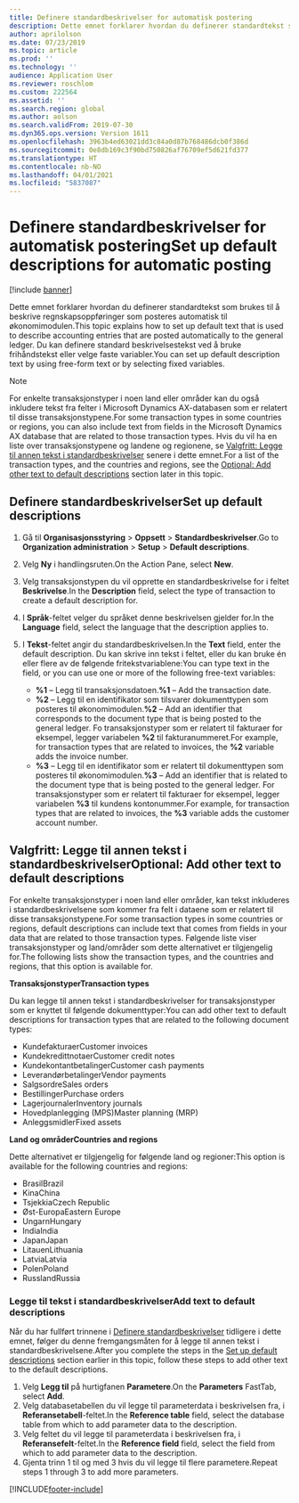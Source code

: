 ```yaml
---
title: Definere standardbeskrivelser for automatisk postering
description: Dette emnet forklarer hvordan du definerer standardtekst som brukes til å beskrive regnskapsoppføringer som posteres automatisk til økonomimodulen. Du kan definere standard beskrivelsestekst ved å bruke frihåndstekst eller velge faste variabler.
author: aprilolson
ms.date: 07/23/2019
ms.topic: article
ms.prod: ''
ms.technology: ''
audience: Application User
ms.reviewer: roschlom
ms.custom: 222564
ms.assetid: ''
ms.search.region: global
ms.author: aolson
ms.search.validFrom: 2019-07-30
ms.dyn365.ops.version: Version 1611
ms.openlocfilehash: 3963b4ed63021dd3c84a0d87b768486dcb0f386d
ms.sourcegitcommit: 0e8db169c3f90bd750826af76709ef5d621fd377
ms.translationtype: HT
ms.contentlocale: nb-NO
ms.lasthandoff: 04/01/2021
ms.locfileid: "5837087"
---
```

# <a name="set-up-default-descriptions-for-automatic-posting"></a><span data-ttu-id="0817c-104">Definere standardbeskrivelser for automatisk postering</span><span class="sxs-lookup"><span data-stu-id="0817c-104">Set up default descriptions for automatic posting</span></span>

[!include [banner](../includes/banner.md)]

<span data-ttu-id="0817c-105">Dette emnet forklarer hvordan du definerer standardtekst som brukes til å beskrive regnskapsoppføringer som posteres automatisk til økonomimodulen.</span><span class="sxs-lookup"><span data-stu-id="0817c-105">This topic explains how to set up default text that is used to describe accounting entries that are posted automatically to the general ledger.</span></span> <span data-ttu-id="0817c-106">Du kan definere standard beskrivelsestekst ved å bruke frihåndstekst eller velge faste variabler.</span><span class="sxs-lookup"><span data-stu-id="0817c-106">You can set up default description text by using free-form text or by selecting fixed variables.</span></span>

> [!NOTE]
> <span data-ttu-id="0817c-107">For enkelte transaksjonstyper i noen land eller områder kan du også inkludere tekst fra felter i Microsoft Dynamics AX-databasen som er relatert til disse transaksjonstypene.</span><span class="sxs-lookup"><span data-stu-id="0817c-107">For some transaction types in some countries or regions, you can also include text from fields in the Microsoft Dynamics AX database that are related to those transaction types.</span></span> <span data-ttu-id="0817c-108">Hvis du vil ha en liste over transaksjonstypene og landene og regionene, se [Valgfritt: Legge til annen tekst i standardbeskrivelser](#optional-add-other-text-to-default-descriptions) senere i dette emnet.</span><span class="sxs-lookup"><span data-stu-id="0817c-108">For a list of the transaction types, and the countries and regions, see the [Optional: Add other text to default descriptions](#optional-add-other-text-to-default-descriptions) section later in this topic.</span></span>

## <a name="set-up-default-descriptions"></a><span data-ttu-id="0817c-109">Definere standardbeskrivelser</span><span class="sxs-lookup"><span data-stu-id="0817c-109">Set up default descriptions</span></span>

1. <span data-ttu-id="0817c-110">Gå til **Organisasjonsstyring** \> **Oppsett** \> **Standardbeskrivelser**.</span><span class="sxs-lookup"><span data-stu-id="0817c-110">Go to **Organization administration** \> **Setup** \> **Default descriptions**.</span></span>
2. <span data-ttu-id="0817c-111">Velg **Ny** i handlingsruten.</span><span class="sxs-lookup"><span data-stu-id="0817c-111">On the Action Pane, select **New**.</span></span>
3. <span data-ttu-id="0817c-112">Velg transaksjonstypen du vil opprette en standardbeskrivelse for i feltet **Beskrivelse**.</span><span class="sxs-lookup"><span data-stu-id="0817c-112">In the **Description** field, select the type of transaction to create a default description for.</span></span>
4. <span data-ttu-id="0817c-113">I **Språk**-feltet velger du språket denne beskrivelsen gjelder for.</span><span class="sxs-lookup"><span data-stu-id="0817c-113">In the **Language** field, select the language that the description applies to.</span></span>
5. <span data-ttu-id="0817c-114">I **Tekst**-feltet angir du standardbeskrivelsen.</span><span class="sxs-lookup"><span data-stu-id="0817c-114">In the **Text** field, enter the default description.</span></span> <span data-ttu-id="0817c-115">Du kan skrive inn tekst i feltet, eller du kan bruke én eller flere av de følgende fritekstvariablene:</span><span class="sxs-lookup"><span data-stu-id="0817c-115">You can type text in the field, or you can use one or more of the following free-text variables:</span></span>

    - <span data-ttu-id="0817c-116">**%1** – Legg til transaksjonsdatoen.</span><span class="sxs-lookup"><span data-stu-id="0817c-116">**%1** – Add the transaction date.</span></span>
    - <span data-ttu-id="0817c-117">**%2** – Legg til en identifikator som tilsvarer dokumenttypen som posteres til økonomimodulen.</span><span class="sxs-lookup"><span data-stu-id="0817c-117">**%2** – Add an identifier that corresponds to the document type that is being posted to the general ledger.</span></span> <span data-ttu-id="0817c-118">Fo transaksjonstyper som er relatert til fakturaer for eksempel, legger variabelen **%2** til fakturanummeret.</span><span class="sxs-lookup"><span data-stu-id="0817c-118">For example, for transaction types that are related to invoices, the **%2** variable adds the invoice number.</span></span>
    - <span data-ttu-id="0817c-119">**%3** – Legg til en identifikator som er relatert til dokumenttypen som posteres til økonomimodulen.</span><span class="sxs-lookup"><span data-stu-id="0817c-119">**%3** – Add an identifier that is related to the document type that is being posted to the general ledger.</span></span> <span data-ttu-id="0817c-120">For transaksjonstyper som er relatert til fakturaer for eksempel, legger variabelen **%3** til kundens kontonummer.</span><span class="sxs-lookup"><span data-stu-id="0817c-120">For example, for transaction types that are related to invoices, the **%3** variable adds the customer account number.</span></span>

## <a name="optional-add-other-text-to-default-descriptions"></a><span data-ttu-id="0817c-121">Valgfritt: Legge til annen tekst i standardbeskrivelser</span><span class="sxs-lookup"><span data-stu-id="0817c-121">Optional: Add other text to default descriptions</span></span>

<span data-ttu-id="0817c-122">For enkelte transaksjonstyper i noen land eller områder, kan tekst inkluderes i standardbeskrivelsene som kommer fra felt i dataene som er relatert til disse transaksjonstypene.</span><span class="sxs-lookup"><span data-stu-id="0817c-122">For some transaction types in some countries or regions, default descriptions can include text that comes from fields in your data that are related to those transaction types.</span></span> <span data-ttu-id="0817c-123">Følgende liste viser transaksjonstyper og land/områder som dette alternativet er tilgjengelig for.</span><span class="sxs-lookup"><span data-stu-id="0817c-123">The following lists show the transaction types, and the countries and regions, that this option is available for.</span></span>

<span data-ttu-id="0817c-124">**Transaksjonstyper**</span><span class="sxs-lookup"><span data-stu-id="0817c-124">**Transaction types**</span></span>

<span data-ttu-id="0817c-125">Du kan legge til annen tekst i standardbeskrivelser for transaksjonstyper som er knyttet til følgende dokumenttyper:</span><span class="sxs-lookup"><span data-stu-id="0817c-125">You can add other text to default descriptions for transaction types that are related to the following document types:</span></span>

- <span data-ttu-id="0817c-126">Kundefakturaer</span><span class="sxs-lookup"><span data-stu-id="0817c-126">Customer invoices</span></span>
- <span data-ttu-id="0817c-127">Kundekredittnotaer</span><span class="sxs-lookup"><span data-stu-id="0817c-127">Customer credit notes</span></span>
- <span data-ttu-id="0817c-128">Kundekontantbetalinger</span><span class="sxs-lookup"><span data-stu-id="0817c-128">Customer cash payments</span></span>
- <span data-ttu-id="0817c-129">Leverandørbetalinger</span><span class="sxs-lookup"><span data-stu-id="0817c-129">Vendor payments</span></span>
- <span data-ttu-id="0817c-130">Salgsordre</span><span class="sxs-lookup"><span data-stu-id="0817c-130">Sales orders</span></span>
- <span data-ttu-id="0817c-131">Bestillinger</span><span class="sxs-lookup"><span data-stu-id="0817c-131">Purchase orders</span></span>
- <span data-ttu-id="0817c-132">Lagerjournaler</span><span class="sxs-lookup"><span data-stu-id="0817c-132">Inventory journals</span></span>
- <span data-ttu-id="0817c-133">Hovedplanlegging (MPS)</span><span class="sxs-lookup"><span data-stu-id="0817c-133">Master planning (MRP)</span></span>
- <span data-ttu-id="0817c-134">Anleggsmidler</span><span class="sxs-lookup"><span data-stu-id="0817c-134">Fixed assets</span></span>

<span data-ttu-id="0817c-135">**Land og områder**</span><span class="sxs-lookup"><span data-stu-id="0817c-135">**Countries and regions**</span></span>

<span data-ttu-id="0817c-136">Dette alternativet er tilgjengelig for følgende land og regioner:</span><span class="sxs-lookup"><span data-stu-id="0817c-136">This option is available for the following countries and regions:</span></span>

- <span data-ttu-id="0817c-137">Brasil</span><span class="sxs-lookup"><span data-stu-id="0817c-137">Brazil</span></span>
- <span data-ttu-id="0817c-138">Kina</span><span class="sxs-lookup"><span data-stu-id="0817c-138">China</span></span>
- <span data-ttu-id="0817c-139">Tsjekkia</span><span class="sxs-lookup"><span data-stu-id="0817c-139">Czech Republic</span></span>
- <span data-ttu-id="0817c-140">Øst-Europa</span><span class="sxs-lookup"><span data-stu-id="0817c-140">Eastern Europe</span></span>
- <span data-ttu-id="0817c-141">Ungarn</span><span class="sxs-lookup"><span data-stu-id="0817c-141">Hungary</span></span>
- <span data-ttu-id="0817c-142">India</span><span class="sxs-lookup"><span data-stu-id="0817c-142">India</span></span>
- <span data-ttu-id="0817c-143">Japan</span><span class="sxs-lookup"><span data-stu-id="0817c-143">Japan</span></span>
- <span data-ttu-id="0817c-144">Litauen</span><span class="sxs-lookup"><span data-stu-id="0817c-144">Lithuania</span></span>
- <span data-ttu-id="0817c-145">Latvia</span><span class="sxs-lookup"><span data-stu-id="0817c-145">Latvia</span></span>
- <span data-ttu-id="0817c-146">Polen</span><span class="sxs-lookup"><span data-stu-id="0817c-146">Poland</span></span>
- <span data-ttu-id="0817c-147">Russland</span><span class="sxs-lookup"><span data-stu-id="0817c-147">Russia</span></span>

### <a name="add-text-to-default-descriptions"></a><span data-ttu-id="0817c-148">Legge til tekst i standardbeskrivelser</span><span class="sxs-lookup"><span data-stu-id="0817c-148">Add text to default descriptions</span></span>

<span data-ttu-id="0817c-149">Når du har fullført trinnene i [Definere standardbeskrivelser](#set-up-default-descriptions) tidligere i dette emnet, følger du denne fremgangsmåten for å legge til annen tekst i standardbeskrivelsene.</span><span class="sxs-lookup"><span data-stu-id="0817c-149">After you complete the steps in the [Set up default descriptions](#set-up-default-descriptions) section earlier in this topic, follow these steps to add other text to the default descriptions.</span></span>

1. <span data-ttu-id="0817c-150">Velg **Legg til** på hurtigfanen **Parametere**.</span><span class="sxs-lookup"><span data-stu-id="0817c-150">On the **Parameters** FastTab, select **Add**.</span></span>
2. <span data-ttu-id="0817c-151">Velg databasetabellen du vil legge til parameterdata i beskrivelsen fra, i **Referansetabell**-feltet.</span><span class="sxs-lookup"><span data-stu-id="0817c-151">In the **Reference table** field, select the database table from which to add parameter data to the description.</span></span>
3. <span data-ttu-id="0817c-152">Velg feltet du vil legge til parameterdata i beskrivelsen fra, i **Referansefelt**-feltet.</span><span class="sxs-lookup"><span data-stu-id="0817c-152">In the **Reference field** field, select the field from which to add parameter data to the description.</span></span>
4. <span data-ttu-id="0817c-153">Gjenta trinn 1 til og med 3 hvis du vil legge til flere parametere.</span><span class="sxs-lookup"><span data-stu-id="0817c-153">Repeat steps 1 through 3 to add more parameters.</span></span>


[!INCLUDE[footer-include](../../includes/footer-banner.md)]